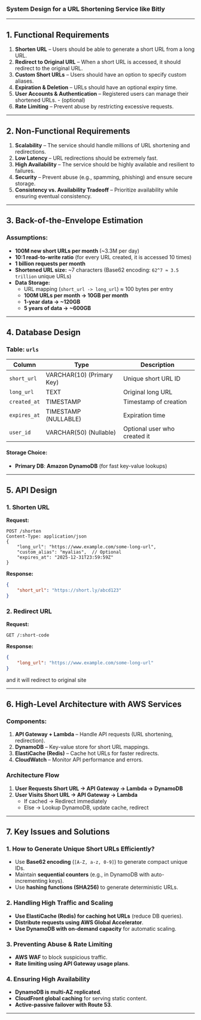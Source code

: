 ### **System Design for a URL Shortening Service like Bitly**  

---

## **1. Functional Requirements**
1. **Shorten URL** – Users should be able to generate a short URL from a long URL.
2. **Redirect to Original URL** – When a short URL is accessed, it should redirect to the original URL.
3. **Custom Short URLs** – Users should have an option to specify custom aliases.
4. **Expiration & Deletion** – URLs should have an optional expiry time.
5. **User Accounts & Authentication** – Registered users can manage their shortened URLs. - (optional)
6. **Rate Limiting** – Prevent abuse by restricting excessive requests.

---

## **2. Non-Functional Requirements**
1. **Scalability** – The service should handle millions of URL shortening and redirections.
2. **Low Latency** – URL redirections should be extremely fast.
3. **High Availability** – The service should be highly available and resilient to failures.
4. **Security** – Prevent abuse (e.g., spamming, phishing) and ensure secure storage.
5. **Consistency vs. Availability Tradeoff** – Prioritize availability while ensuring eventual consistency.

---

## **3. Back-of-the-Envelope Estimation**
### **Assumptions:**
- **100M new short URLs per month** (~3.3M per day)
- **10:1 read-to-write ratio** (for every URL created, it is accessed 10 times)
- **1 billion requests per month**
- **Shortened URL size:** ~7 characters (Base62 encoding: `62^7 ≈ 3.5 trillion` unique URLs)
- **Data Storage:**
  - URL mapping (`short_url -> long_url`) ≈ 100 bytes per entry
  - **100M URLs per month → 10GB per month**
  - **1-year data → ~120GB**
  - **5 years of data → ~600GB**

---

## **4. Database Design**
### **Table: `urls`**
| Column        | Type            | Description |
|--------------|----------------|------------|
| `short_url`  | VARCHAR(10) (Primary Key) | Unique short URL ID |
| `long_url`   | TEXT            | Original long URL |
| `created_at` | TIMESTAMP       | Timestamp of creation |
| `expires_at` | TIMESTAMP (NULLABLE) | Expiration time |
| `user_id`    | VARCHAR(50) (Nullable) | Optional user who created it |


#### **Storage Choice:**
- **Primary DB**: **Amazon DynamoDB** (for fast key-value lookups)

---

## **5. API Design**
### **1. Shorten URL**
**Request:**  
```http
POST /shorten
Content-Type: application/json
{
    "long_url": "https://www.example.com/some-long-url",
    "custom_alias": "myalias",  // Optional
    "expires_at": "2025-12-31T23:59:59Z"
}
```
**Response:**
```json
{
    "short_url": "https://short.ly/abcd123"
}
```

### **2. Redirect URL**
**Request:**
```http
GET /:short-code
```
**Response:**
```json
{
    "long_url": "https://www.example.com/some-long-url"
}
```

and it will redirect to original site


---

## **6. High-Level Architecture with AWS Services**
### **Components:**
1. **API Gateway + Lambda** – Handle API requests (URL shortening, redirection).
2. **DynamoDB** – Key-value store for short URL mappings.
3. **ElastiCache (Redis)** – Cache hot URLs for faster redirects.
4. **CloudWatch** – Monitor API performance and errors.

### **Architecture Flow**
1. **User Requests Short URL → API Gateway → Lambda → DynamoDB**
2. **User Visits Short URL → API Gateway → Lambda**
   - If cached → Redirect immediately
   - Else → Lookup DynamoDB, update cache, redirect

---

## **7. Key Issues and Solutions**
### **1. How to Generate Unique Short URLs Efficiently?**
- Use **Base62 encoding** (`[A-Z, a-z, 0-9]`) to generate compact unique IDs.
- Maintain **sequential counters** (e.g., in DynamoDB with auto-incrementing keys).
- Use **hashing functions (SHA256)** to generate deterministic URLs.

### **2. Handling High Traffic and Scaling**
- **Use ElastiCache (Redis) for caching hot URLs** (reduce DB queries).
- **Distribute requests using AWS Global Accelerator**.
- **Use DynamoDB with on-demand capacity** for automatic scaling.

### **3. Preventing Abuse & Rate Limiting**
- **AWS WAF** to block suspicious traffic.
- **Rate limiting using API Gateway usage plans**.

### **4. Ensuring High Availability**
- **DynamoDB is multi-AZ replicated**.
- **CloudFront global caching** for serving static content.
- **Active-passive failover with Route 53**.

---


